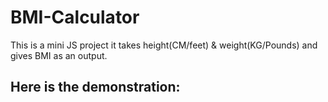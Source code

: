 # BMI-Calculator

This is a mini JS project it takes height(CM/feet) & weight(KG/Pounds) and gives BMI as an output.


## Here is the demonstration: